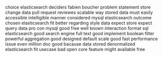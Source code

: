 choice elasticsearch deciders fabien boucher problem statement store change data pull request reviewes scalable way stored data must easily accessible intelligible manner considered mysql elasticsearch outcome chosen elasticsearch fit better regarding style data expect store expect query data pro con mysql good free well known interaction format sql elasticsearch good search engine full text good implement boolean filter powerful aggregation good designed default scale good fast performance issue even million doc good bacause data stored denormalized elasticsearch fit usecase bad open core feature might available free